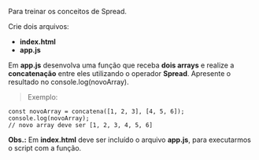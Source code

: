 Para treinar os conceitos de Spread.

Crie dois arquivos:

-   **index.html**
-   **app.js**

Em **app.js** desenvolva uma função que receba **dois arrays** e realize a **concatenação** entre eles utilizando o operador **Spread**.
Apresente o resultado no console.log(novoArray).

> Exemplo:

    const novoArray = concatena([1, 2, 3], [4, 5, 6]);
    console.log(novoArray);
    // novo array deve ser [1, 2, 3, 4, 5, 6]

**Obs.:** Em **index.html** deve ser incluído o arquivo **app.js**, para executarmos o script com a função.
